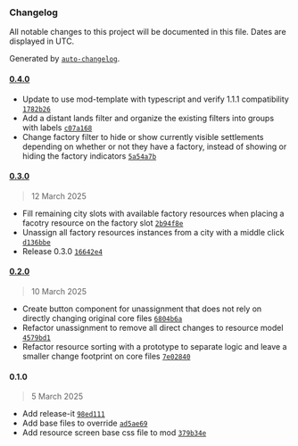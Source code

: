 ### Changelog

All notable changes to this project will be documented in this file. Dates are displayed in UTC.

Generated by [`auto-changelog`](https://github.com/CookPete/auto-changelog).

#### [0.4.0](https://github.com/tpadjen/civ-vii-resource-allocation/compare/0.3.0...0.4.0)

- Update to use mod-template with typescript and verify 1.1.1 compatibility [`1782b26`](https://github.com/tpadjen/civ-vii-resource-allocation/commit/1782b26ff87f4672bcf4bc66606fad08865eb1f3)
- Add a distant lands filter and organize the existing filters into groups with labels [`c07a168`](https://github.com/tpadjen/civ-vii-resource-allocation/commit/c07a168864c81be7cad23764717f12087559d6dd)
- Change factory filter to hide or show currently visible settlements depending on whether or not they have a factory, instead of showing or hiding the factory indicators [`5a54a7b`](https://github.com/tpadjen/civ-vii-resource-allocation/commit/5a54a7be116f45d55c4626c9d0f758a95cebac1f)

#### [0.3.0](https://github.com/tpadjen/civ-vii-resource-allocation/compare/0.2.0...0.3.0)

> 12 March 2025

- Fill remaining city slots with available factory resources when placing a facotry resource on the factory slot [`2b94f8e`](https://github.com/tpadjen/civ-vii-resource-allocation/commit/2b94f8eb1c0e7581c6d51c4bd4de5dd3157e8ef7)
- Unassign all factory resources instances from a city with a middle click [`d136bbe`](https://github.com/tpadjen/civ-vii-resource-allocation/commit/d136bbe8c8524f4e5a35f8eb17242477b49eefae)
- Release 0.3.0 [`16642e4`](https://github.com/tpadjen/civ-vii-resource-allocation/commit/16642e48ed8d7620379539302d5f05ecff6d0511)

#### [0.2.0](https://github.com/tpadjen/civ-vii-resource-allocation/compare/0.1.0...0.2.0)

> 10 March 2025

- Create button component for unassignment that does not rely on directly changing original core files [`6804b6a`](https://github.com/tpadjen/civ-vii-resource-allocation/commit/6804b6aeacaf9f911d6170f92530dd0deb21c8f2)
- Refactor unassignment to remove all direct changes to resource model [`4579bd1`](https://github.com/tpadjen/civ-vii-resource-allocation/commit/4579bd1dbfbe539df614ec6bde40c1f86d3b8d29)
- Refactor resource sorting with a prototype to separate logic and leave a smaller change footprint on core files [`7e02840`](https://github.com/tpadjen/civ-vii-resource-allocation/commit/7e02840da6bbdfd29a963c6f25f70eeb169d2b23)

#### 0.1.0

> 5 March 2025

- Add release-it [`98ed111`](https://github.com/tpadjen/civ-vii-resource-allocation/commit/98ed11175940a16359430596fc8bd9e77ba9401a)
- Add base files to override [`ad5ae69`](https://github.com/tpadjen/civ-vii-resource-allocation/commit/ad5ae69dac7525821d5e37b21ecd8259d821446f)
- Add resource screen base css file to mod [`379b34e`](https://github.com/tpadjen/civ-vii-resource-allocation/commit/379b34e746dd1462f991e74921264ad4b1e07da6)

